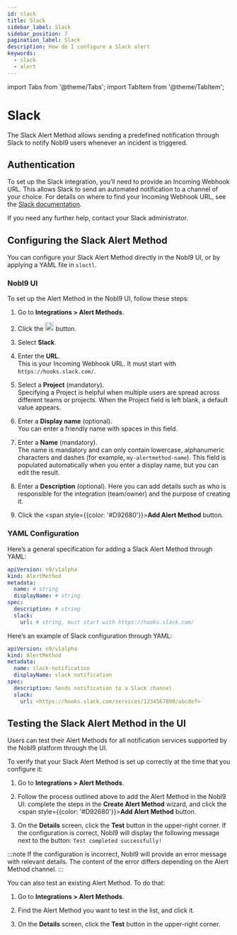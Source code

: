 ```yaml
---
id: slack
title: Slack
sidebar_label: Slack
sidebar_position: 7
pagination_label: Slack
description: How do I configure a Slack alert
keywords:
  - slack
  - alert
---
```

import Tabs from '@theme/Tabs';
import TabItem from '@theme/TabItem';

# Slack

The Slack Alert Method allows sending a predefined notification through Slack to notify Nobl9 users whenever an incident is triggered.

## Authentication

To set up the Slack integration, you’ll need to provide an Incoming Webhook URL. This allows Slack to send an automated notification to a channel of your choice. For details on where to find your Incoming Webhook URL, see the [Slack documentation](https://slack.com/help/articles/115005265063-Incoming-webhooks-for-Slack%22).

If you need any further help, contact your Slack administrator.

## Configuring the Slack Alert Method

You can configure your Slack Alert Method directly in the Nobl9 UI, or by applying a YAML file in `sloctl`.

### Nobl9 UI

To set up the Alert Method in the Nobl9 UI, follow these steps:

1. Go to **Integrations > Alert Methods**.

2. Click the <img src="/img/plus_button.png" alt="plus button" width="20" height="20"></img> button.

3. Select **Slack**.

4. Enter the **URL**.<br/>
    This is your Incoming Webhook URL. It must start with `https://hooks.slack.com/`.

5. Select a **Project** (mandatory).<br/>
    Specifying a Project is helpful when multiple users are spread across different teams or projects. When the Project field is left blank, a default value appears.

6. Enter a **Display name** (optional).<br/>
    You can enter a friendly name with spaces in this field.

7. Enter a **Name** (mandatory).<br/>
    The name is mandatory and can only contain lowercase, alphanumeric characters and dashes (for example, `my-alertmethod-name`). This field is populated automatically when you enter a display name, but you can edit the result.

8. Enter a **Description** (optional).
    Here you can add details such as who is responsible for the integration (team/owner) and the purpose of creating it.

7. Click the <span style={{color: '#D92680'}}>**Add Alert Method**</span> button.


### YAML Configuration

<Tabs>
<TabItem value="code" label="YAML" default>

Here’s a general specification for adding a Slack Alert Method through YAML:

```yaml
apiVersion: n9/v1alpha
kind: AlertMethod
metadata:
  name: # string
  displayName: # string
spec:
  description: # string
  slack:
    url: # string, must start with https://hooks.slack.com/
```

</TabItem>
<TabItem value="shell" label="Example">

Here’s an example of Slack configuration through YAML:

```yaml
apiVersion: n9/v1alpha
kind: AlertMethod
metadata:
  name: slack-notification
  displayName: slack notification
spec:
  description: Sends notification to a Slack channel
  slack:
    url: <https://hooks.slack.com/services/1234567890/abcdef>
```

</TabItem>
</Tabs>

## Testing the Slack Alert Method in the UI

Users can test their Alert Methods for all notification services supported by the Nobl9 platform through the UI.

To verify that your Slack Alert Method is set up correctly at the time that you configure it:

1. Go to **Integrations > Alert Methods**.

2. Follow the process outlined above to add the Alert Method in the Nobl9 UI: complete the steps in the **Create Alert Method** wizard, and click the <span style={{color: '#D92680'}}>**Add Alert Method**</span> button.

3. On the **Details** screen, click the **Test** button in the upper-right corner. If the configuration is correct, Nobl9 will display the following message next to the button:
    `Test completed successfully!`

:::note
If the configuration is incorrect, Nobl9 will provide an error message with relevant details. The content of the error differs depending on the Alert Method channel.
:::

You can also test an existing Alert Method. To do that:

1. Go to **Integrations > Alert Methods**.

2. Find the Alert Method you want to test in the list, and click it.

3. On the **Details** screen, click the **Test** button in the upper-right corner.
